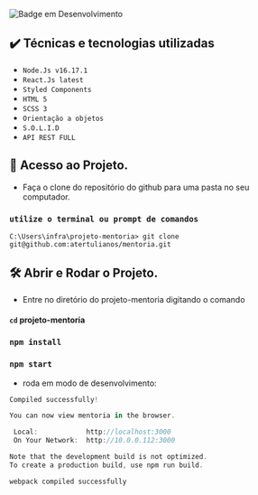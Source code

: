 ![Badge em Desenvolvimento](http://img.shields.io/static/v1?label=STATUS&message=EM%20DESENVOLVIMENTO&color=GREEN&style=for-the-badge)

## ✔️ Técnicas e tecnologias utilizadas

- `Node.Js v16.17.1`
- `React.Js latest`
- `Styled Components`
- `HTML 5`
- `SCSS 3`
- `Orientação a objetos`
- `S.O.L.I.D`
- `API REST FULL`

## 🚀 Acesso ao Projeto.

- Faça o clone do repositório do github para uma pasta no seu computador. <br />

### `utilize o terminal ou prompt de comandos` <br />

`C:\Users\infra\projeto-mentoria> git clone git@github.com:atertulianos/mentoria.git`

## 🛠️ Abrir e Rodar o Projeto.

- Entre no diretório do projeto-mentoria digitando o comando <br />

#### `cd` projeto-mentoria

### `npm install`

### `npm start` <br />

- roda em modo de desenvolvimento:

```js
Compiled successfully!

You can now view mentoria in the browser.

 Local:            http://localhost:3000
 On Your Network:  http://10.0.0.112:3000

Note that the development build is not optimized.
To create a production build, use npm run build.

webpack compiled successfully

```
